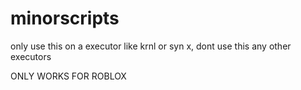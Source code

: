 # minorscripts
only use this on a executor like krnl or syn x, dont use this any other executors


ONLY WORKS FOR ROBLOX
